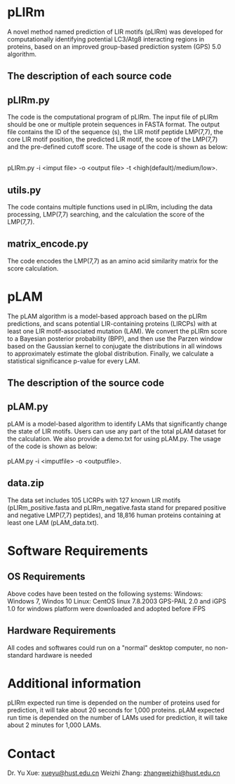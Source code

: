 pLIRm
===
A novel method named prediction of LIR motifs (pLIRm) was developed for computationally identifying potential LC3/Atg8 interacting regions in proteins, based on an improved group-based prediction system (GPS) 5.0 algorithm. 

The description of each source code
---
## pLIRm.py
The code is the computational program of pLIRm. The input file of pLIRm should be one or multiple protein sequences in FASTA format. 
The output file contains the ID of the sequence (s), the LIR motif peptide LMP(7,7), the core LIR motif position, the predicted LIR motif, the score of the LMP(7,7) and the pre-defined cutoff score. The usage of the code is shown as below: 

<br>pLIRm.py -i \<imput file> -o \<output file> -t <high(default)/medium/low>.

## utils.py
The code contains multiple functions used in pLIRm, including the data processing, LMP(7,7) searching, and the calculation the score of the LMP(7,7).

## matrix_encode.py
The code encodes the LMP(7,7) as an amino acid similarity matrix for the score calculation.

pLAM
===
The pLAM algorithm is a model-based approach based on the pLIRm predictions, and scans potential LIR-containing proteins (LIRCPs) with at least one LIR motif-associated mutation (LAM). We convert the pLIRm score to a Bayesian posterior probability (BPP), and then use the Parzen window based on the Gaussian kernel to conjugate the distributions in all windows to approximately estimate the global distribution. Finally, we calculate a statistical significance p-value for every LAM.

The description of the source code
---
## pLAM.py
pLAM is a model-based algorithm to identify LAMs that significantly change the state of LIR motifs. Users can use any part of the total pLAM dataset for the calculation. We also provide a demo.txt for using pLAM.py. The usage of the code is shown as below: 
<br> <br> pLAM.py -i \<imputfile> -o \<outputfile>.

## data.zip
The data set includes 105 LICRPs with 127 known LIR motifs (pLIRm_positive.fasta and pLIRm_negative.fasta stand for prepared positive and negative LMP(7,7) peptides), and 18,816 human proteins containing at least one LAM (pLAM_data.txt).

Software Requirements
===
OS Requirements
---
Above codes have been tested on the following systems:
Windows: Windows 7, Windos 10
Linux: CentOS linux 7.8.2003
GPS-PAIL 2.0 and iGPS 1.0 for windows platform were downloaded and adopted before iFPS

Hardware Requirements
---
All codes and softwares could run on a "normal" desktop computer, no non-standard hardware is needed

Additional information
===

pLIRm expected run time is depended on the number of proteins used for prediction, it will take about 20 seconds for 1,000 proteins.
pLAM expected run time is depended on the number of LAMs used for prediction, it will take about 2 minutes for 1,000 LAMs.

Contact
===
Dr. Yu Xue: xueyu@hust.edu.cn
Weizhi Zhang: zhangweizhi@hust.edu.cn
